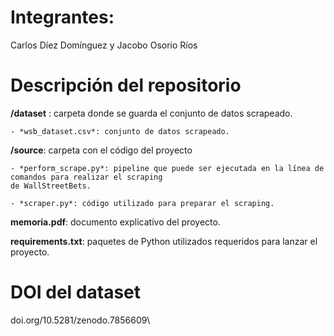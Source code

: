 # Integrantes:

Carlos Díez Domínguez y Jacobo Osorio Ríos

# Descripción del repositorio

**/dataset** : carpeta donde se guarda el conjunto de datos scrapeado.

    - *wsb_dataset.csv*: conjunto de datos scrapeado.

**/source**: carpeta con el código del proyecto

    - *perform_scrape.py*: pipeline que puede ser ejecutada en la línea de comandos para realizar el scraping
    de WallStreetBets.

    - *scraper.py*: código utilizado para preparar el scraping.

**memoria.pdf**: documento explicativo del proyecto.

**requirements.txt**: paquetes de Python utilizados requeridos para lanzar el proyecto.

# DOI del dataset
doi.org/10.5281/zenodo.7856609\
